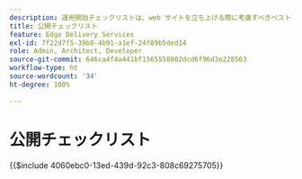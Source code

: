 ```yaml
---
description: 運用開始チェックリストは、web サイトを立ち上げる際に考慮すべきベストプラクティスの概要です。これらの手順は、通常は良いプラクティスですが、Adobe Experience Manager に固有の側面がいくつかあります。
title: 公開チェックリスト
feature: Edge Delivery Services
exl-id: 7f22d7f5-39b8-4b91-a1ef-24f89b5ded14
role: Admin, Architect, Developer
source-git-commit: 646ca4f4a441bf1565558002dcd6f96d3e228563
workflow-type: ht
source-wordcount: '34'
ht-degree: 100%

---
```


# 公開チェックリスト

{{$include 4060ebc0-13ed-439d-92c3-808c69275705}}
